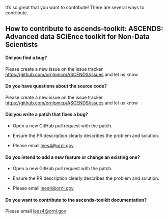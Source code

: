 It’s so great that you want to contribute! There are several ways to contribute.

## How to contribute to ascends-toolkit: ASCENDS: Advanced data SCiEnce toolkit for Non-Data Scientists

#### **Did you find a bug?**

Please create a new issue on the issue tracker https://github.com/ornlpmcp/ASCENDS/issues and let us know

#### **Do you have questions about the source code?**

Please create a new issue on the issue tracker https://github.com/ornlpmcp/ASCENDS/issues and let us know

#### **Did you write a patch that fixes a bug?**

* Open a new GitHub pull request with the patch.

* Ensure the PR description clearly describes the problem and solution.

* Please email lees4@ornl.gov

#### **Do you intend to add a new feature or change an existing one?**

* Open a new GitHub pull request with the patch.

* Ensure the PR description clearly describes the problem and solution.

* Please email lees4@ornl.gov

#### **Do you want to contribute to the ascends-toolkit documentation?**

Please email lees4@ornl.gov
